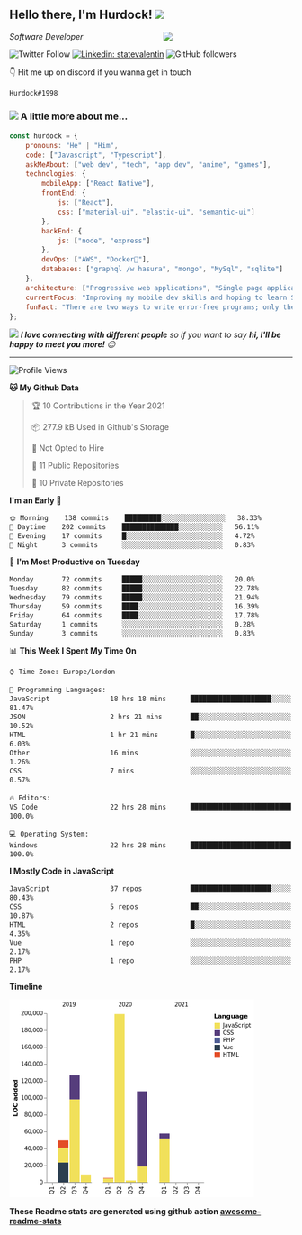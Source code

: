 <h2>Hello there, I'm Hurdock! <img src="https://emoji.gg/assets/emoji/2469_gil_wave.png" width="50"></h2>
<img align='right' src="https://media.giphy.com/media/M9gbBd9nbDrOTu1Mqx/giphy.gif" width="230">
<p><em>Software Developer
</em></p>

![Twitter Follow](https://img.shields.io/twitter/follow/hurdock?label=Follow)
[![Linkedin: statevalentin](https://img.shields.io/badge/-Valentin_State-blue?style=flat-square&logo=Linkedin&logoColor=white&link=https://www.linkedin.com/in/statevalentin/)](https://www.linkedin.com/in/statevalentin/)
![GitHub followers](https://img.shields.io/github/followers/hurdock?label=Follow&style=social)

👇 Hit me up on discord if you wanna get in touch

```bash
Hurdock#1998
```
### <img src="https://emoji.gg/assets/emoji/3096_CuteGuyActuallyFlipsPaper.gif" width="50"> A little more about me...  

```javascript
const hurdock = {
    pronouns: "He" | "Him",
    code: ["Javascript", "Typescript"],
    askMeAbout: ["web dev", "tech", "app dev", "anime", "games"],
    technologies: {
        mobileApp: ["React Native"],
        frontEnd: {
            js: ["React"],
            css: ["material-ui", "elastic-ui", "semantic-ui"]
        },
        backEnd: {
            js: ["node", "express"]
        },
        devOps: ["AWS", "Docker🐳"],
        databases: ["graphql /w hasura", "mongo", "MySql", "sqlite"]
    },
    architecture: ["Progressive web applications", "Single page applications"],
    currentFocus: "Improving my mobile dev skills and hoping to learn Swift.",
    funFact: "There are two ways to write error-free programs; only the third one works"
};
```

<img src="https://media.giphy.com/media/LnQjpWaON8nhr21vNW/giphy.gif" width="60"> <em><b>I love connecting with different people</b> so if you want to say <b>hi, I'll be happy to meet you more!</b> 😊</em>

---
<!--START_SECTION:waka-->
![Profile Views](http://img.shields.io/badge/Profile%20Views-7-blue)

**🐱 My Github Data** 

> 🏆 10 Contributions in the Year 2021
 > 
> 📦 277.9 kB Used in Github's Storage 
 > 
> 🚫 Not Opted to Hire
 > 
> 📜 11 Public Repositories 
 > 
> 🔑 10 Private Repositories  
 > 
**I'm an Early 🐤** 

```text
🌞 Morning    138 commits    █████████░░░░░░░░░░░░░░░░   38.33% 
🌆 Daytime    202 commits    ██████████████░░░░░░░░░░░   56.11% 
🌃 Evening    17 commits     █░░░░░░░░░░░░░░░░░░░░░░░░   4.72% 
🌙 Night      3 commits      ░░░░░░░░░░░░░░░░░░░░░░░░░   0.83%

```
📅 **I'm Most Productive on Tuesday** 

```text
Monday       72 commits     █████░░░░░░░░░░░░░░░░░░░░   20.0% 
Tuesday      82 commits     █████░░░░░░░░░░░░░░░░░░░░   22.78% 
Wednesday    79 commits     █████░░░░░░░░░░░░░░░░░░░░   21.94% 
Thursday     59 commits     ████░░░░░░░░░░░░░░░░░░░░░   16.39% 
Friday       64 commits     ████░░░░░░░░░░░░░░░░░░░░░   17.78% 
Saturday     1 commits      ░░░░░░░░░░░░░░░░░░░░░░░░░   0.28% 
Sunday       3 commits      ░░░░░░░░░░░░░░░░░░░░░░░░░   0.83%

```


📊 **This Week I Spent My Time On** 

```text
⌚︎ Time Zone: Europe/London

💬 Programming Languages: 
JavaScript               18 hrs 18 mins      ████████████████████░░░░░   81.47% 
JSON                     2 hrs 21 mins       ██░░░░░░░░░░░░░░░░░░░░░░░   10.52% 
HTML                     1 hr 21 mins        █░░░░░░░░░░░░░░░░░░░░░░░░   6.03% 
Other                    16 mins             ░░░░░░░░░░░░░░░░░░░░░░░░░   1.26% 
CSS                      7 mins              ░░░░░░░░░░░░░░░░░░░░░░░░░   0.57%

🔥 Editors: 
VS Code                  22 hrs 28 mins      █████████████████████████   100.0%

💻 Operating System: 
Windows                  22 hrs 28 mins      █████████████████████████   100.0%

```

**I Mostly Code in JavaScript** 

```text
JavaScript               37 repos            ████████████████████░░░░░   80.43% 
CSS                      5 repos             ██░░░░░░░░░░░░░░░░░░░░░░░   10.87% 
HTML                     2 repos             █░░░░░░░░░░░░░░░░░░░░░░░░   4.35% 
Vue                      1 repo              ░░░░░░░░░░░░░░░░░░░░░░░░░   2.17% 
PHP                      1 repo              ░░░░░░░░░░░░░░░░░░░░░░░░░   2.17%

```


**Timeline**

![Chart not found](https://raw.githubusercontent.com/Hurdock/Hurdock/main/charts/bar_graph.png) 


<!--END_SECTION:waka-->

**These Readme stats are generated using github action [awesome-readme-stats](https://github.com/anmol098/waka-readme-stats)**
